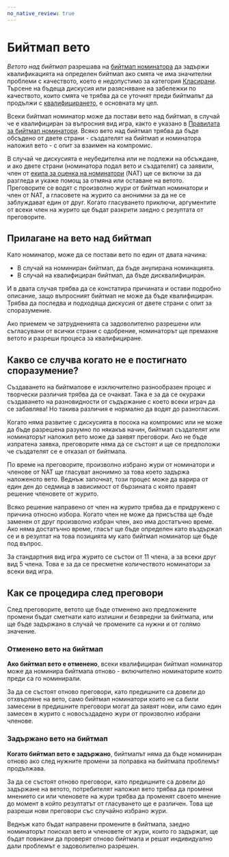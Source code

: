 ```yaml
---
no_native_review: true
---
```


# Бийтмап вето

*Ветото над бийтмап* разрешава на [бийтмап номинатора](/wiki/People/The_Team/Beatmap_Nominators) да задържи квалификацията на определен бийтмап ако смята че има значителни проблеми с качеството, което е недопустимо за категория [Класирани](/wiki/Beatmap/Category#ranked). Търсене на бъдеща дискусия или разясняване на забележки по качеството, които смята че трябва да се уточнят преди бийтмапът да продължи с [квалифицирането](/wiki/Beatmap_ranking_procedure#qualification), е основната му цел.

Всеки бийтмап номинатор може да постави вето над бийтмап, в случай че е квалифициран за въпросния вид игра, както е указано в [Правилата за бийтмап номинатори](/wiki/People/The_Team/Beatmap_Nominators/Rules). Всяко вето над бийтмап трябва да бъде обсъдено от двете страни - създателят на бийтмап и номинатора наложил вето - с опит за взаимен на компромис.

В случай че дискусията е неубедителна или не подлежи на обсъждане, и ако двете страни (номинатора подал вето и създателят) са заявили, член от [екипа за оценка на номинатори](/wiki/People/The_Team/Nomination_Assessment_Team) (NAT) ще се включи за да разгледа и укаже помощ за отмяна или оставане на ветото. Преговорите се водят с произволно жури от бийтмап номинатори и член от NAT, а гласовете на журито са анонимни за да не се заблуждават един от друг. Когато гласуването приключи, аргументите от всеки член на журито ще бъдат разкрити заедно с резултата от преговорите.

## Прилагане на вето над бийтмап

Като номинатор, може да се постави вето по един от двата начина:

- В случай на номиниран бийтмап, да бъде анулирана номинацията.
- В случай на квалифициран бийтмап, да бъде дисквалифициран.

И в двата случая трябва да се констатира причината и остави подробно описание, защо въпросният бийтмап не може да бъде квалифициран. Трябва да последва и подходяща дискусия от двете страни с опит за споразумение.

Ако приемем че затрудненията са задоволително разрешени или съгласувани от всички страни с одобрение, номинаторът ще премахне ветото и разреши процеса за квалифициране.

## Какво се случва когато не е постигнато споразумение?

Създаването на бийтмапове е изключително разнообразен процес и творчески различия трябва да се очакват. Така е за да се окуражи създаването на разновидности от съдържание с което всеки играч да се забавлява! Но такива различия е нормално да водят до разногласия.

Когато няма развитие с дискусията в посока на компромис или не може да бъде разрешена разумно по някакъв начин, бийтмап създателят или номинаторът наложил вето може да заявят преговори. Ако не бъде изпратена заявка, преговорите няма да се състоят и ще се предположи че създателят се е отказал от бийтмапа.

По време на преговорите, произволно избрано жури от номинатори и членове от NAT ще гласуват анонимно за това което задържа наложеното вето. Веднъж започнат, този процес може да варира от един ден до седмица в зависимост от бързината с която правят решение членовете от журито.

Всяко решение направено от член на журито трябва да е придружено с причина относно избора. Когато член не може да присъства ще бъде заменен от друг произволно избран член, ако има достатъчно време. Ако няма достатъчно време, гласът ще бъде определен като въздържал се и в резултат на това позицията му като бийтмап номинатор ще бъде под въпрос.

За стандартния вид игра журито се състои от 11 члена, а за всеки друг вид 5 члена. Това е за да се пресметне количеството номинатори за всеки вид игра.

## Как се процедира след преговори

След преговорите, ветото ще бъде отменено ако предложените промени бъдат сметнати като излишни и безвредни за бийтмапа, или ще бъде задържано в случай че промените са нужни и от голямо значение.

### Отменено вето на бийтмап

**Ако бийтмап вето е отменено**, всеки квалифициран бийтмап номинатор може да номинира бийтмапа отново - включително номинаторите които преди са го номинирали.

За да се състоят отново преговори, като предишните са довели до отхвърляне на вето, само бийтмап номинатори които не са били замесени в предишните преговори могат да заявят нови, или само един замесен в журито с новосъздадено жури от произволно избрани членове.

### Задържано вето на бийтмап

**Когато бийтмап вето е задържано**, бийтмапът няма да бъде номиниран отново ако след нужните промени за поправка на бийтмапа проблемът продължава.

За да се състоят отново преговори, като предишните са довели до задържане на ветото, потребителят наложил вето трябва да промени мнението си или членовете на жури трябва да променят своето мнение до момент в който резултатът от гласуването ще е различен. Това ще разреши нови преговори със случайно избрано жури.

Веднъж като бъдат направени промените в бийтмапа, заедно номинаторът поискал вето и членовете от жури, които го задържат, ще бъдат повикани да проверят отново бийтмапа и решат индивидуално дали проблемът е задоволително разрешен.
